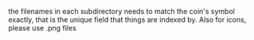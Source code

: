 the filenames in each subdirectory needs to match the coin's symbol exactly, that is the unique field that things are indexed by. Also for icons, please use .png files

